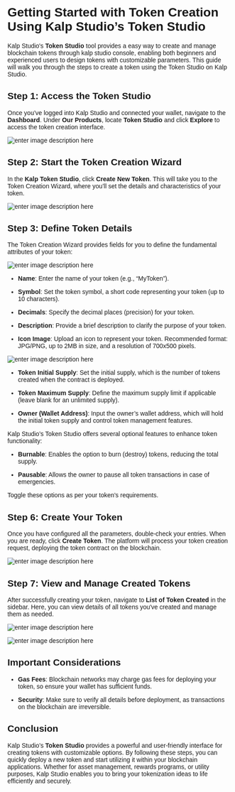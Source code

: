 <style> body {  font-family: "Source Sans 3", sans-serif!important; }</style>
<link href="https://fonts.googleapis.com/css2?family=Source+Sans+3:ital,wght@0,200..900;1,200..900&display=swap" rel="stylesheet">    <link rel="stylesheet" href="https://fonts.googleapis.com/icon?family=Material+Icons">

# Getting Started with Token Creation Using Kalp Studio’s Token Studio

Kalp Studio's **Token Studio** tool provides a easy way to create and manage blockchain tokens through kalp studio console, enabling both beginners and experienced users to design tokens with customizable parameters. This guide will walk you through the steps to create a token using the Token Studio on Kalp Studio.

## Step 1: Access the Token Studio

Once you’ve logged into Kalp Studio and connected your wallet, navigate to the **Dashboard**. Under **Our Products**, locate **Token Studio** and click **Explore** to access the token creation interface.

![enter image description here](https://docs-images-kalp-studio.s3.ap-south-1.amazonaws.com/Token+creator/6.png)

## Step 2: Start the Token Creation Wizard

In the **Kalp Token Studio**, click **Create New Token**. This will take you to the Token Creation Wizard, where you’ll set the details and characteristics of your token.

![enter image description here](https://docs-images-kalp-studio.s3.ap-south-1.amazonaws.com/Token+creator/7.png)
  

## Step 3: Define Token Details

The Token Creation Wizard provides fields for you to define the fundamental attributes of your token:

 ![enter image description here](https://docs-images-kalp-studio.s3.ap-south-1.amazonaws.com/Token+creator/10.png)

-  **Name**: Enter the name of your token (e.g., “MyToken”).

-  **Symbol**: Set the token symbol, a short code representing your token (up to 10 characters).

-  **Decimals**: Specify the decimal places (precision) for your token.

-  **Description**: Provide a brief description to clarify the purpose of your token.

-  **Icon Image**: Upload an icon to represent your token. Recommended format: JPG/PNG, up to 2MB in size, and a resolution of 700x500 pixels.

  
![enter image description here](https://docs-images-kalp-studio.s3.ap-south-1.amazonaws.com/Token+creator/13.png)

-  **Token Initial Supply**: Set the initial supply, which is the number of tokens created when the contract is deployed.

-  **Token Maximum Supply**: Define the maximum supply limit if applicable (leave blank for an unlimited supply).

-  **Owner (Wallet Address)**: Input the owner’s wallet address, which will hold the initial token supply and control token management features.

Kalp Studio’s Token Studio offers several optional features to enhance token functionality:
  

-  **Burnable**: Enables the option to burn (destroy) tokens, reducing the total supply.

-  **Pausable**: Allows the owner to pause all token transactions in case of emergencies.

Toggle these options as per your token’s requirements.

## Step 6: Create Your Token

Once you have configured all the parameters, double-check your entries. When you are ready, click **Create Token**. The platform will process your token creation request, deploying the token contract on the blockchain.

![enter image description here](https://docs-images-kalp-studio.s3.ap-south-1.amazonaws.com/Token+creator/CTKD+13.png)

## Step 7: View and Manage Created Tokens

After successfully creating your token, navigate to **List of Token Created** in the sidebar. Here, you can view details of all tokens you've created and manage them as needed.

![enter image description here](https://docs-images-kalp-studio.s3.ap-south-1.amazonaws.com/Token+creator/CTKD+14.png)

![enter image description here](https://docs-images-kalp-studio.s3.ap-south-1.amazonaws.com/Deployed+tokens.png)

## Important Considerations

-  **Gas Fees**: Blockchain networks may charge gas fees for deploying your token, so ensure your wallet has sufficient funds.

-  **Security**: Make sure to verify all details before deployment, as transactions on the blockchain are irreversible. 

## Conclusion

Kalp Studio’s **Token Studio** provides a powerful and user-friendly interface for creating tokens with customizable options. By following these steps, you can quickly deploy a new token and start utilizing it within your blockchain applications. Whether for asset management, rewards programs, or utility purposes, Kalp Studio enables you to bring your tokenization ideas to life efficiently and securely.